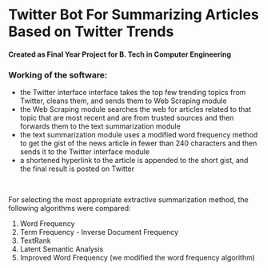 # Twitter Bot For Summarizing Articles Based on Twitter Trends
<h4>Created as Final Year Project for B. Tech in Computer Engineering</h4>

<div>

  <h3>Working of the software:</h3>
    <ul>
      <li>the Twitter interface interface takes the top few trending topics from Twitter, cleans them, and sends them to Web Scraping module</li>
      <li>the Web Scraping module searches the web for articles related to that topic that are most recent and are from trusted sources and then forwards them to the text summarization module</li>
      <li>the text summarization module uses a modified word frequency method to get the gist of the news article in fewer than 240 characters and then sends it to the Twitter interface module</li>
      <li>a shortened hyperlink to the article is appended to the short gist, and the final result is posted on Twitter</li>
  </ul>
 </p>
</div>

<br>

<div>
  <p>For selecting the most appropriate extractive summarization method, the following algorithms were compared:
    <ol>
      <li>Word Frequency</li>
      <li>Term Frequency - Inverse Document Frequency</li>
      <li>TextRank</li>
      <li>Latent Semantic Analysis</li>
      <li>Improved Word Frequency (we modified the word frequency algorithm)</li>
  </ol>
  </p>
  
 </div>

      

  
